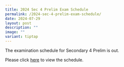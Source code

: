 ```yaml
---
title: 2024 Sec 4 Prelim Exam Schedule
permalink: /2024-sec-4-prelim-exam-schedule/
date: 2024-07-29
layout: post
description: ""
image: ""
variant: tiptap
---
```

<p>The examination schedule for Secondary 4 Prelim is out.</p>
<p>Please click <a href="https://www.crestsec.edu.sg/info-at-crest/useful-links/student/" rel="noopener noreferrer nofollow" target="_blank">here</a> to
view the schedule.</p>